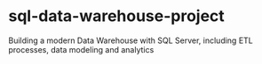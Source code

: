 # sql-data-warehouse-project
Building a modern Data Warehouse with SQL Server, including ETL processes, data modeling and analytics

